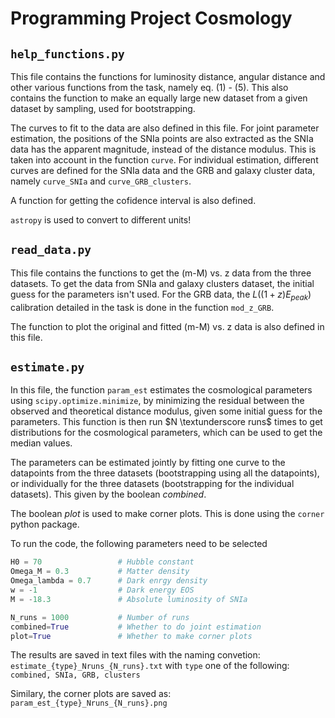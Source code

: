 # Programming Project Cosmology

## **`help_functions.py`**
This file contains the functions for luminosity distance, angular distance and other various functions from the task, namely eq. (1) - (5). This also contains the function to make an equally large new dataset from a given dataset by sampling, used for bootstrapping.

The curves to fit to the data are also defined in this file. For joint parameter estimation, the positions of the SNIa points are also extracted as the SNIa data has the apparent magnitude, instead of the distance modulus. This is taken into account in the function ```curve```. For individual estimation, different curves are defined for the SNIa data and the GRB and galaxy cluster data, namely ```curve_SNIa``` and ```curve_GRB_clusters```.

A function for getting the cofidence interval is also defined.

```astropy``` is used to convert to different units!

## **`read_data.py`**
This file contains the functions to get the (m-M) vs. z data from the three datasets. To get the data from SNIa and galaxy clusters dataset, the initial guess for the parameters isn't used. For the GRB data, the $L((1+z)E_{peak})$ calibration detailed in the task is done in the function ```mod_z_GRB```.

The function to plot the original and fitted (m-M) vs. z data is also defined in this file.

## **`estimate.py`**
In this file, the function ```param_est``` estimates the cosmological parameters using ```scipy.optimize.minimize```, by minimizing the residual between the observed and theoretical distance modulus, given some initial guess for the parameters. This function is then run $N \textunderscore runs$ times to get distributions for the cosmological parameters, which can be used to get the median values.

The parameters can be estimated jointly by fitting one curve to the datapoints from the three datasets (bootstrapping using all the datapoints), or individually for the three datasets (bootstrapping for the individual datasets). This given by the boolean $combined$.

The boolean $plot$ is used to make corner plots. This is done using the ```corner``` python package.

To run the code, the following parameters need to be selected
```python
H0 = 70                 # Hubble constant
Omega_M = 0.3           # Matter density
Omega_lambda = 0.7      # Dark enrgy density
w = -1                  # Dark energy EOS
M = -18.3               # Absolute luminosity of SNIa

N_runs = 1000           # Number of runs
combined=True           # Whether to do joint estimation
plot=True               # Whether to make corner plots
```

The results are saved in text files with the naming convetion:
``estimate_{type}_Nruns_{N_runs}.txt``
with `type` one of the following:
``combined, SNIa, GRB, clusters``

Similary, the corner plots are saved as:
``param_est_{type}_Nruns_{N_runs}.png``
